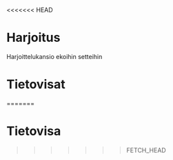 <<<<<<< HEAD
# Harjoitus
Harjoittelukansio ekoihin setteihin
# Tietovisat

=======
# Tietovisa
>>>>>>> FETCH_HEAD
